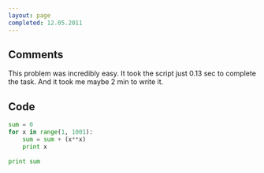 ```yaml
---
layout: page
completed: 12.05.2011
---
```


## Comments

This problem was incredibly easy. It took the script just 0.13 sec to complete
the task. And it took me maybe 2 min to write it.

## Code

```python
sum = 0
for x in range(1, 1001):
	sum = sum + (x**x)
	print x
	
print sum
```
